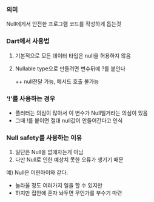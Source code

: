 ### 의미

Null에게서 안전한 프로그램 코드를 작성하게 돕는것

### Dart에서 사용법

1. 기본적으로 모든 데이터 타입은 null을 허용하지 않음
2. Nullable type으로 만들려면 변수뒤에 ?를 붙인다
    
    ++ null전달 가능, 메서드 호출 불가능
    

### ‘!’를 사용하는 경우

- 플러터는 의심이 많아서 이 변수가 Null일거라는 의심이 있음
- 그때 !를 붙이면 절대 null값이 안들어간다고 인식

### Null safety를 사용하는 이유

1. 일단은 Null을 없애자는게 아님
2. 다만 Null로 인한 예상치 못한 오류가 생기기 때문

예) Null은 어린아이와 같다.

- 놀라울 정도 여러가지 일을 할 수 있지만
- 하지만 집안에 혼자 놔두면 무언가를 부수기 마련